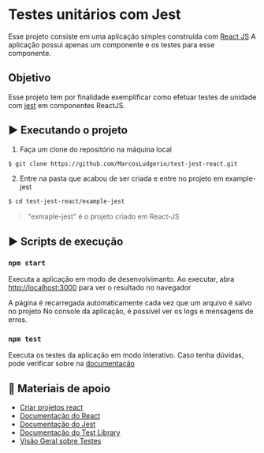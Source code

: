 # Testes unitários com Jest

Esse projeto consiste em uma aplicação simples construída com [React JS](https://github.com/facebook/create-react-app)
A aplicação possui apenas um componente e os testes para esse componente.


## Objetivo

Esse projeto tem por finalidade exemplificar como efetuar testes de unidade com [jest](https://jestjs.io/) em componentes ReactJS.

## ▶️ Executando o projeto

1. Faça um clone do repositório na máquina local

```sh
$ git clone https://github.com/MarcosLudgerio/test-jest-react.git
```

2. Entre na pasta que acabou de ser criada e entre no projeto em example-jest
```sh
$ cd test-jest-react/example-jest
```

> "exmaple-jest" é o projeto criado em React-JS

## ▶️ Scripts de execução
### `npm start`

Executa a aplicação em modo de desenvolvimanto. 
Ao executar, abra [http://localhost:3000](http://localhost:3000) para ver o resultado no navegador

A página é recarregada automaticamente cada vez que um arquivo é salvo no projeto
No console da aplicação, é possível ver os logs e mensagens de erros.

### `npm test`

Executa os testes da aplicação em modo interativo.
Caso tenha dúvidas, pode verificar sobre na [documentação](https://facebook.github.io/create-react-app/docs/running-tests) 

## 🔗 Materiais de apoio

- [Criar projetos react](https://facebook.github.io/create-react-app/docs/getting-started)
- [Documentação do React](https://docs.pytest.org/en/6.2.x/contents.html)
- [Documentação do Jest](https://jestjs.io/docs/getting-started)
- [Documentação do Test Library](https://testing-library.com/docs/)
- [Visão Geral sobre Testes](https://pt-br.reactjs.org/docs/testing.html)